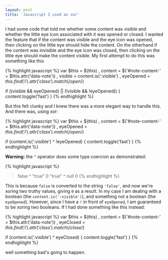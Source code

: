 ```yaml
---
layout: post
title: 'Javascript I used an xor'
---
```

I had some code that told me whether some content was visible and whether the little eye icon associated with it was opened or closed. I wanted the feature that if the content was visible and the eye icon was opened, then clicking on the little eye should hide the content. On the otherhand if the content was invisible and the eye icon was closed, then clicking on the little eye should make the content visible. My first attempt to do this was something like this

{% highlight javascript %}
var $this = $(this)
  , content = $('#note-content-' + $this.attr('data-note'))
  , visible = content.is(':visible')
  , eyeOpened = $this.find('i').attr('class').match(/open$/)

if ((visible && eyeOpened) || (!visible && !eyeOpened)) {
  content.toggle('fast')
}
{% endhighlight %}

But this felt clunky and I knew there was a more elegant way to handle this. And there was, using xor:

{% highlight javascript %}
var $this = $(this)
  , content = $('#note-content-' + $this.attr('data-note'))
  , eyeOpened = $this.find('i').attr('class').match(/open$/)

if (content.is(':visible') ^ !eyeOpened) {
  content.toggle('fast')
}
{% endhighlight %}

**Warning:** the `^` operator does some type coercion as demonstrated:

{% highlight javascript %}
> false ^ "true"
0
> "true" ^ null
0
{% endhighlight %}

This is because `false` is converted to the string `'false'`, and now we're xoring two truthy values, giving `0` as a result. In my case I am dealing with a boolean (the `content.is(':visible')`), and something not a boolean (the `eyeOpened`). However, since I have a `!` in front of `eyeOpened`, I am guaranteed to be xoring two booleans. If I had done something like this instead:

 {% highlight javascript %}
var $this = $(this)
  , content = $('#note-content-' + $this.attr('data-note'))
  , eyeClosed = $this.find('i').attr('class').match(/close$/)

if (content.is(':visible') ^ eyeClosed) {
  content.toggle('fast')
}
{% endhighlight %}

well something bad's going to happen.
